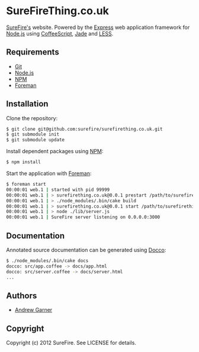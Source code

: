 # SureFireThing.co.uk

[SureFire's][surefire] website. Powered by the [Express] web application
framework for [Node.js] using [CoffeeScript], [Jade] and [LESS].


## Requirements

* [Git]
* [Node.js]
* [NPM]
* [Foreman]


## Installation

Clone the repository:

```sh
$ git clone git@github.com:surefire/surefirething.co.uk.git
$ git submodule init
$ git submodule update
```

Install dependent packages using [NPM]:

```sh
$ npm install
```

Start the application with [Foreman]:

```sh
$ foreman start
00:00:01 web.1 | started with pid 99999
00:00:01 web.1 | > surefirething.co.uk@0.0.1 prestart /path/to/surefirething.co.uk
00:00:01 web.1 | > ./node_modules/.bin/cake build
00:00:01 web.1 | > surefirething.co.uk@0.0.1 start /path/to/surefirething.co.uk
00:00:01 web.1 | > node ./lib/server.js
00:00:01 web.1 | SureFire server listening on 0.0.0.0:3000
```

## Documentation

Annotated source documentation can be generated using [Docco]:

```sh
$ ./node_modules/.bin/cake docs
docco: src/app.coffee -> docs/app.html
docco: src/server.coffee -> docs/server.html
...
```

## Authors

- [Andrew Garner](http://github.com/andrewgarner/)


## Copyright

Copyright (c) 2012 SureFire. See LICENSE for details.


[surefire]: http://surefirething.co.uk/
[git]: http://git-scm.com/
[foreman]: http://ddollar.github.com/foreman/
[node.js]: http://nodejs.org/
[npm]: http://npmjs.org/
[express]: http://expressjs.com/
[docco]: http://jashkenas.github.com/docco/
[coffeescript]: http://coffeescript.org/
[jade]: http://jade-lang.com/
[less]: http://lesscss.org/
